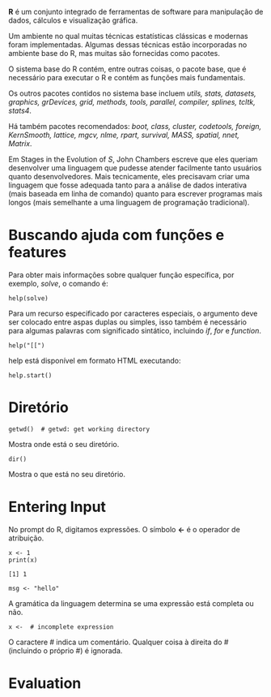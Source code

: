 **R** é um conjunto integrado de ferramentas de software para manipulação de dados, cálculos e visualização gráfica.

Um ambiente no qual muitas técnicas estatísticas clássicas e modernas foram implementadas. Algumas dessas técnicas estão incorporadas no ambiente base do R, mas muitas são fornecidas como pacotes.

O sistema base do R contém, entre outras coisas, o pacote base, que é necessário para executar o R e contém as funções mais fundamentais.

Os outros pacotes contidos no sistema base incluem *utils, stats, datasets, graphics, grDevices, grid, methods, tools, parallel, compiler, splines, tcltk, stats4*.

Há também pacotes recomendados: *boot, class, cluster, codetools, foreign, KernSmooth, lattice, mgcv, nlme, rpart, survival, MASS, spatial, nnet, Matrix*.

Em Stages in the Evolution of *S*, John Chambers escreve que eles queriam desenvolver uma linguagem que pudesse atender facilmente tanto usuários quanto desenvolvedores. Mais tecnicamente, eles precisavam criar uma linguagem que fosse adequada tanto para a análise de dados interativa (mais baseada em linha de comando) quanto para escrever programas mais longos (mais semelhante a uma linguagem de programação tradicional).

# Buscando ajuda com funções e features
Para obter mais informações sobre qualquer função específica, por exemplo, *solve*, o comando é:
```
help(solve)
```

Para um recurso especificado por caracteres especiais, o argumento deve ser colocado entre aspas duplas ou simples, isso também é necessário para algumas palavras com significado sintático, incluindo *if*, *for* e *function*.
```
help("[[")
```

help está disponível em formato HTML executando:
```
help.start()
```

# Diretório
```
getwd()  # getwd: get working directory
```
Mostra onde está o seu diretório.
```
dir()
```
Mostra o que está no seu diretório.

# Entering Input
No prompt do R, digitamos expressões. O símbolo **<-** é o operador de atribuição.
```
x <- 1
print(x)
```
```
[1] 1
```

```
msg <- "hello"
```

A gramática da linguagem determina se uma expressão está completa ou não.
```
x <-  # incomplete expression
```
O caractere # indica um comentário. Qualquer coisa à direita do # (incluindo o próprio #) é ignorada.

# Evaluation
